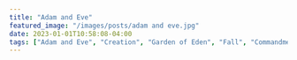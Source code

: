 ```yaml
---
title: "Adam and Eve"
featured_image: "/images/posts/adam and eve.jpg"
date: 2023-01-01T10:58:08-04:00
tags: ["Adam and Eve", "Creation", "Garden of Eden", "Fall", "Commandment"]
---
```




